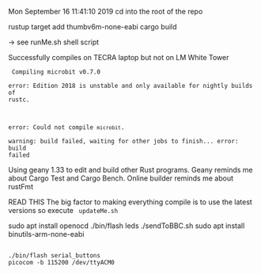 Mon September 16 11:41:10  2019 
cd into the root of the repo

rustup target add thumbv6m-none-eabi
cargo build

-> see runMe.sh shell script

Successfully compiles on TECRA laptop but not on LM White Tower

<code>   Compiling microbit v0.7.0                                                                                                       
error: Edition 2018 is unstable and only available for nightly builds of rustc.                                                    
                                                                                                                                   
error: Could not compile `microbit`.                                                                                               
warning: build failed, waiting for other jobs to finish...
error: build failed  
</code>
Using geany 1.33 to edit and build other Rust programs.
Geany reminds me about Cargo Test and Cargo Bench.
Online builder reminds me about rustFmt

READ THIS
The big factor to making everything compile is to use the latest versions so execute 
<code>
updateMe.sh
</code>

 sudo apt install openocd
./bin/flash leds
./sendToBBC.sh 
sudo apt install binutils-arm-none-eabi

<code>
./bin/flash serial_buttons
picocom -b 115200 /dev/ttyACM0
</code>

